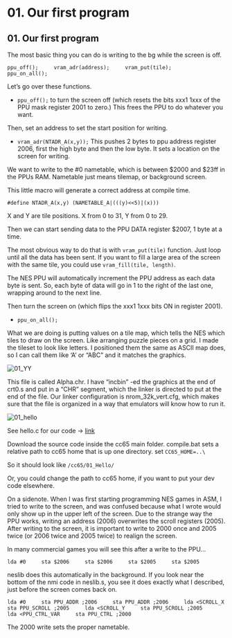 # 01. Our first program

## 01. Our first program

The most basic thing you can do is writing to the bg while the screen is off.

`ppu_off();    
vram_adr(address);    
vram_put(tile);    
ppu_on_all();`

Let’s go over these functions.

* `ppu_off();` to turn the screen off \(which resets the bits xxx1 1xxx of the PPU mask register 2001 to zero.\) This frees the PPU to do whatever you want.

Then, set an address to set the start position for writing.

* `vram_adr(NTADR_A(x,y));` This pushes 2 bytes to ppu address register 2006, first the high byte and then the low byte. It sets a location on the screen for writing.

We want to write to the \#0 nametable, which is between $2000 and $23ff in the PPUs RAM. Nametable just means tilemap, or background screen.

This little macro will generate a correct address at compile time.

`#define NTADR_A(x,y) (NAMETABLE_A|(((y)<<5)|(x)))`

X and Y are tile positions. X from 0 to 31, Y from 0 to 29.

Then we can start sending data to the PPU DATA register $2007, 1 byte at a time.

The most obvious way to do that is with `vram_put(tile)` function. Just loop until all the data has been sent. If you want to fill a large area of the screen with the same tile, you could use `vram_fill(tile, length)`.

The NES PPU will automatically increment the PPU address as each data byte is sent. So, each byte of data will go in 1 to the right of the last one, wrapping around to the next line.

Then turn the screen on \(which flips the xxx1 1xxx bits ON in register 2001\).

* `ppu_on_all();`

What we are doing is putting values on a tile map, which tells the NES which tiles to draw on the screen. Like arranging puzzle pieces on a grid. I made the tileset to look like letters. I positioned them the same as ASCII map does, so I can call them like ‘A’ or “ABC” and it matches the graphics.

![01\_YY](https://nesdoug.files.wordpress.com/2018/09/01_yy.png?w=924)

This file is called Alpha.chr. I have “incbin” -ed the graphics at the end of crt0.s and put in a “CHR” segment, which the linker is directed to put at the end of the file. Our linker configuration is nrom\_32k\_vert.cfg, which makes sure that the file is organized in a way that emulators will know how to run it.

![01\_hello](https://nesdoug.files.wordpress.com/2018/09/01_hello.png?w=924)

See hello.c for our code -&gt; [link](https://github.com/nesdoug/01_Hello/blob/master/hello.c)

Download the source code inside the cc65 main folder. compile.bat sets a relative path to cc65 home that is up one directory. set `CC65_HOME=..\`

So it should look like `/cc65/01_Hello/`

Or, you could change the path to cc65 home, if you want to put your dev code elsewhere.

On a sidenote. When I was first starting programming NES games in ASM, I tried to write to the screen, and was confused because what I wrote would only show up in the upper left of the screen. Due to the strange way the PPU works, writing an address \(2006\) overwrites the scroll registers \(2005\). After writing to the screen, it is important to write to 2000 once and 2005 twice \(or 2006 twice and 2005 twice\) to realign the screen.

In many commercial games you will see this after a write to the PPU…

`lda #0    
sta $2006    
sta $2006    
sta $2005    
sta $2005`

neslib does this automatically in the background. If you look near the bottom of the nmi code in neslib.s, you see it does exactly what I described, just before the screen comes back on.

`lda #0    
sta PPU_ADDR ;2006    
sta PPU_ADDR ;2006    
lda <SCROLL_X    
sta PPU_SCROLL ;2005    
lda <SCROLL_Y    
sta PPU_SCROLL ;2005`  
`lda <PPU_CTRL_VAR    
sta PPU_CTRL ;2000`

The 2000 write sets the proper nametable.

